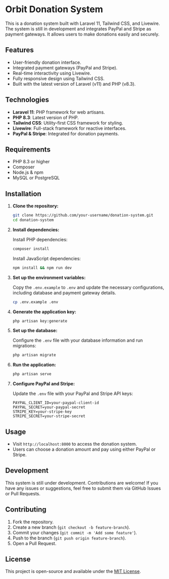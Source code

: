 # Orbit Donation System

This is a donation system built with Laravel 11, Tailwind CSS, and Livewire. The system is still in development and integrates PayPal and Stripe as payment gateways. It allows users to make donations easily and securely.

## Features

- User-friendly donation interface.
- Integrated payment gateways (PayPal and Stripe).
- Real-time interactivity using Livewire.
- Fully responsive design using Tailwind CSS.
- Built with the latest version of Laravel (v11) and PHP (v8.3).

## Technologies

- **Laravel 11**: PHP framework for web artisans.
- **PHP 8.3**: Latest version of PHP.
- **Tailwind CSS**: Utility-first CSS framework for styling.
- **Livewire**: Full-stack framework for reactive interfaces.
- **PayPal & Stripe**: Integrated for donation payments.

## Requirements

- PHP 8.3 or higher
- Composer
- Node.js & npm
- MySQL or PostgreSQL

## Installation

1. **Clone the repository:**

    ```bash
    git clone https://github.com/your-username/donation-system.git
    cd donation-system
    ```

2. **Install dependencies:**

    Install PHP dependencies:
    ```bash
    composer install
    ```

    Install JavaScript dependencies:
    ```bash
    npm install && npm run dev
    ```

3. **Set up the environment variables:**

    Copy the `.env.example` to `.env` and update the necessary configurations, including database and payment gateway details.
    ```bash
    cp .env.example .env
    ```

4. **Generate the application key:**

    ```bash
    php artisan key:generate
    ```

5. **Set up the database:**

    Configure the `.env` file with your database information and run migrations:
    ```bash
    php artisan migrate
    ```

6. **Run the application:**

    ```bash
    php artisan serve
    ```

7. **Configure PayPal and Stripe:**

    Update the `.env` file with your PayPal and Stripe API keys:
    ```dotenv
    PAYPAL_CLIENT_ID=your-paypal-client-id
    PAYPAL_SECRET=your-paypal-secret
    STRIPE_KEY=your-stripe-key
    STRIPE_SECRET=your-stripe-secret
    ```

## Usage

- Visit `http://localhost:8000` to access the donation system.
- Users can choose a donation amount and pay using either PayPal or Stripe.

## Development

This system is still under development. Contributions are welcome! If you have any issues or suggestions, feel free to submit them via GitHub Issues or Pull Requests.

## Contributing

1. Fork the repository.
2. Create a new branch (`git checkout -b feature-branch`).
3. Commit your changes (`git commit -m 'Add some feature'`).
4. Push to the branch (`git push origin feature-branch`).
5. Open a Pull Request.

## License

This project is open-source and available under the [MIT License](LICENSE).
